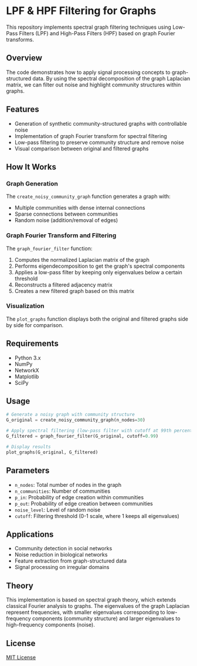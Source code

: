 # LPF & HPF Filtering for Graphs

This repository implements spectral graph filtering techniques using Low-Pass Filters (LPF) and High-Pass Filters (HPF) based on graph Fourier transforms.

## Overview

The code demonstrates how to apply signal processing concepts to graph-structured data. By using the spectral decomposition of the graph Laplacian matrix, we can filter out noise and highlight community structures within graphs.

## Features

- Generation of synthetic community-structured graphs with controllable noise
- Implementation of graph Fourier transform for spectral filtering
- Low-pass filtering to preserve community structure and remove noise
- Visual comparison between original and filtered graphs

## How It Works

### Graph Generation

The `create_noisy_community_graph` function generates a graph with:
- Multiple communities with dense internal connections
- Sparse connections between communities
- Random noise (addition/removal of edges)

### Graph Fourier Transform and Filtering

The `graph_fourier_filter` function:
1. Computes the normalized Laplacian matrix of the graph
2. Performs eigendecomposition to get the graph's spectral components
3. Applies a low-pass filter by keeping only eigenvalues below a certain threshold
4. Reconstructs a filtered adjacency matrix
5. Creates a new filtered graph based on this matrix

### Visualization

The `plot_graphs` function displays both the original and filtered graphs side by side for comparison.

## Requirements

- Python 3.x
- NumPy
- NetworkX
- Matplotlib
- SciPy

## Usage

```python
# Generate a noisy graph with community structure
G_original = create_noisy_community_graph(n_nodes=30)

# Apply spectral filtering (low-pass filter with cutoff at 99th percentile)
G_filtered = graph_fourier_filter(G_original, cutoff=0.99)

# Display results
plot_graphs(G_original, G_filtered)
```

## Parameters

- `n_nodes`: Total number of nodes in the graph
- `n_communities`: Number of communities
- `p_in`: Probability of edge creation within communities
- `p_out`: Probability of edge creation between communities
- `noise_level`: Level of random noise
- `cutoff`: Filtering threshold (0-1 scale, where 1 keeps all eigenvalues)

## Applications

- Community detection in social networks
- Noise reduction in biological networks
- Feature extraction from graph-structured data
- Signal processing on irregular domains

## Theory

This implementation is based on spectral graph theory, which extends classical Fourier analysis to graphs. The eigenvalues of the graph Laplacian represent frequencies, with smaller eigenvalues corresponding to low-frequency components (community structure) and larger eigenvalues to high-frequency components (noise).

## License

[MIT License](LICENSE)
